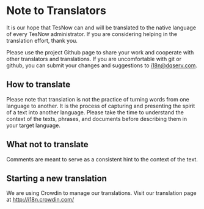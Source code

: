 Note to Translators
===================
It is our hope that TesNow can and will be translated to the native
language of every TesNow administrator. If you are considering helping in
the translation effort, thank you.

Please use the project Github page to share your work and cooperate with
other translators and translations. If you are uncomfortable with git or
github, you can submit your changes and suggestions to i18n@dqserv.com.

How to translate
----------------
Please note that translation is not the practice of turning words from one
language to another. It is the process of capturing and presenting the
spirit of a text into another language. Please take the time to understand
the context of the texts, phrases, and documents before describing them in
your target language.

What not to translate
---------------------
Comments are meant to serve as a consistent hint to the context of the text.

Starting a new translation
--------------------------
We are using Crowdin to manage our translations. Visit our translation page
at http://i18n.crowdin.com/
